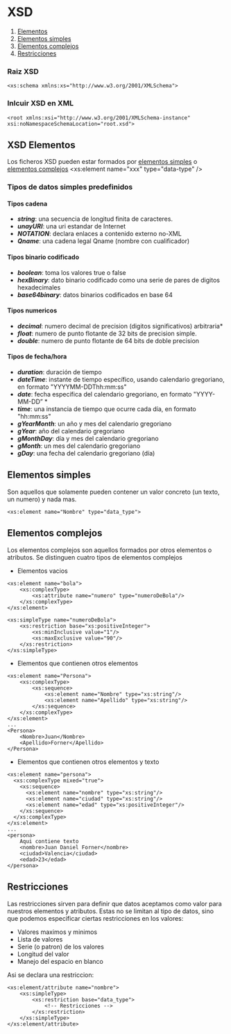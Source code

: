 # XSD

1. [Elementos](#id1)
2. [Elementos simples](#id2)
3. [Elementos complejos](#id3)
4. [Restricciones](#id4)

### Raiz XSD
    <xs:schema xmlns:xs="http://www.w3.org/2001/XMLSchema">

### Inlcuir XSD en XML
    <root xmlns:xsi="http://www.w3.org/2001/XMLSchema-instance" xsi:noNamespaceSchemaLocation="root.xsd">

## XSD Elementos <a name="id1"/>
Los ficheros XSD pueden estar formados por [elementos simples](#id2) o [elementos complejos](#id3)
    <xs:element name="xxx" type="data-type" />

### Tipos de datos simples predefinidos

#### Tipos cadena
- ***string***: una secuencia de longitud finita de caracteres.
- ***unayURI***: una uri estandar de Internet
- ***NOTATION***: declara enlaces a contenido externo no-XML
- ***Qname***: una cadena legal Qname (nombre con cualificador)

#### Tipos binario codificado
- ***boolean***: toma los valores true o false
- ***hexBinary***: dato binario codificado como una serie de pares de digitos hexadecimales
- ***base64binary***: datos binarios codificados en base 64

#### Tipos numericos
- ***decimal***: numero decimal de precision (digitos significativos) arbitraria*
- ***float***: numero de punto flotante de 32 bits de precision simple.
- ***double***: numero de punto flotante de 64 bits de doble precision

#### Tipos de fecha/hora
- ***duration***: duración de tiempo
- ***dateTime***: instante de tiempo específico, usando calendario gregoriano, en formato "YYYYMM-DDThh:mm:ss"
- ***date***: fecha específica del calendario gregoriano, en formato "YYYY-MM-DD” *
- ***time***: una instancia de tiempo que ocurre cada día, en formato "hh:mm:ss"
- ***gYearMonth***: un año y mes del calendario gregoriano
- ***gYear***: año del calendario gregoriano
- ***gMonthDay***: día y mes del calendario gregoriano
- ***gMonth***: un mes del calendario gregoriano
- ***gDay***: una fecha del calendario gregoriano (día)

## Elementos simples <a name="id2"/>
Son aquellos que solamente pueden contener un valor concreto (un texto, un numero) y nada mas.

    <xs:element name="Nombre" type="data_type">

## Elementos complejos <a name="id3">
Los elementos complejos son aquellos formados por otros elementos o atributos. Se distinguen cuatro tipos de elementos complejos
- Elementos vacios

~~~
<xs:element name="bola">
    <xs:complexType>
        <xs:attribute name="numero" type="numeroDeBola"/>
    </xs:complexType>
</xs:element>

<xs:simpleType name="numeroDeBola">
    <xs:restriction base="xs:positiveInteger">
        <xs:minInclusive value="1"/>
        <xs:maxExclusive value="90"/>
    </xs:restriction>
</xs:simpleType>
~~~
- Elementos que contienen otros elementos
~~~
<xs:element name="Persona">
    <xs:complexType>
        <xs:sequence>
            <xs:element name="Nombre" type="xs:string"/>
            <xs:element name="Apellido" type="xs:string"/>
        </xs:sequence>
    </xs:complexType>
</xs:element>
...
<Persona>
    <Nombre>Juan</Nombre>
    <Apellido>Forner</Apellido>
</Persona>
~~~
- Elementos que contienen otros elementos y texto
~~~
<xs:element name="persona">
  <xs:complexType mixed="true">
    <xs:sequence>
      <xs:element name="nombre" type="xs:string"/>
      <xs:element name="ciudad" type="xs:string"/>
      <xs:element name="edad" type="xs:positiveInteger"/>
    </xs:sequence>
  </xs:complexType>
</xs:element>
...
<persona>
    Aqui contiene texto
    <nombre>Juan Daniel Forner</nombre>
    <ciudad>Valencia</ciudad>
    <edad>23</edad>
</persona>
~~~

## Restricciones <a name="id4">
Las restricciones sirven para definir que datos aceptamos como valor para nuestros elementos y atributos. Estas no se limitan al tipo de datos, sino que podemos especificar ciertas restricciones en los valores:

- Valores maximos y minimos
- Lista de valores
- Serie (o patron) de los valores
- Longitud del valor
- Manejo del espacio en blanco

Asi se declara una restriccion:
~~~
<xs:element/attribute name="nombre">
    <xs:simpleType>
        <xs:restriction base="data_type">
            <!-- Restricciones -->
        </xs:restriction>
    </xs:simpleType>
</xs:element/attribute>
~~~